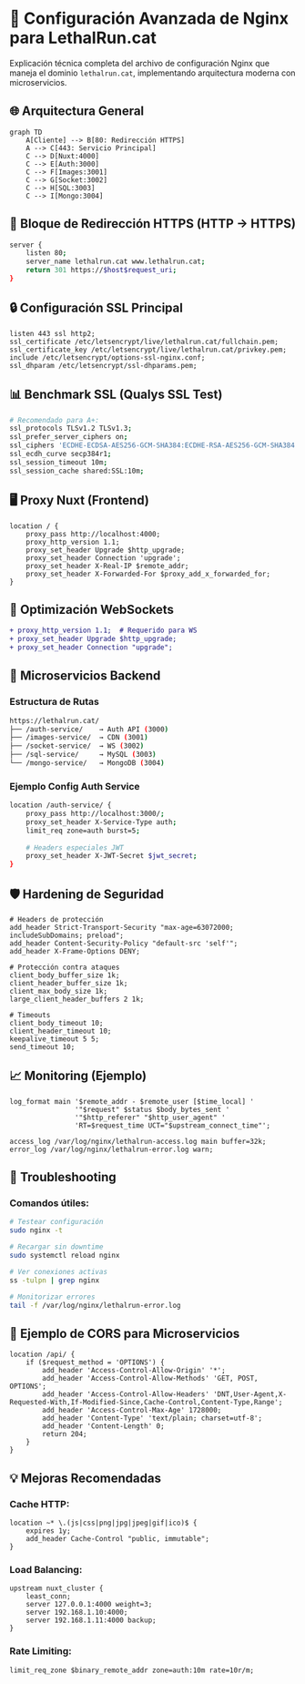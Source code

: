 # 🚀 Configuración Avanzada de Nginx para LethalRun.cat

Explicación técnica completa del archivo de configuración Nginx que maneja el dominio `lethalrun.cat`, implementando arquitectura moderna con microservicios.

## 🌐 Arquitectura General
```mermaid
graph TD
    A[Cliente] --> B[80: Redirección HTTPS]
    A --> C[443: Servicio Principal]
    C --> D[Nuxt:4000]
    C --> E[Auth:3000]
    C --> F[Images:3001]
    C --> G[Socket:3002]
    C --> H[SQL:3003]
    C --> I[Mongo:3004]
```

## 🔐 Bloque de Redirección HTTPS (HTTP → HTTPS)
```bash
server {
    listen 80;
    server_name lethalrun.cat www.lethalrun.cat;
    return 301 https://$host$request_uri;
}
```

## 🔒 Configuración SSL Principal
```nginx
listen 443 ssl http2;
ssl_certificate /etc/letsencrypt/live/lethalrun.cat/fullchain.pem;
ssl_certificate_key /etc/letsencrypt/live/lethalrun.cat/privkey.pem;
include /etc/letsencrypt/options-ssl-nginx.conf;
ssl_dhparam /etc/letsencrypt/ssl-dhparams.pem;
```

## 📊 Benchmark SSL (Qualys SSL Test)
```bash
# Recomendado para A+:
ssl_protocols TLSv1.2 TLSv1.3;
ssl_prefer_server_ciphers on;
ssl_ciphers 'ECDHE-ECDSA-AES256-GCM-SHA384:ECDHE-RSA-AES256-GCM-SHA384';
ssl_ecdh_curve secp384r1;
ssl_session_timeout 10m;
ssl_session_cache shared:SSL:10m;
```

## 🖥️ Proxy Nuxt (Frontend)
```nginx
location / {
    proxy_pass http://localhost:4000;
    proxy_http_version 1.1;
    proxy_set_header Upgrade $http_upgrade;
    proxy_set_header Connection 'upgrade';
    proxy_set_header X-Real-IP $remote_addr;
    proxy_set_header X-Forwarded-For $proxy_add_x_forwarded_for;
}
```

## 🔄 Optimización WebSockets

```diff
+ proxy_http_version 1.1;  # Requerido para WS
+ proxy_set_header Upgrade $http_upgrade;
+ proxy_set_header Connection "upgrade";
```

## 🧩 Microservicios Backend

### Estructura de Rutas

```bash
https://lethalrun.cat/
├── /auth-service/    → Auth API (3000)
├── /images-service/  → CDN (3001)
├── /socket-service/  → WS (3002)
├── /sql-service/     → MySQL (3003)
└── /mongo-service/   → MongoDB (3004)
```

### Ejemplo Config Auth Service
```bash
location /auth-service/ {
    proxy_pass http://localhost:3000/;
    proxy_set_header X-Service-Type auth;
    limit_req zone=auth burst=5;
    
    # Headers especiales JWT
    proxy_set_header X-JWT-Secret $jwt_secret;
}
```

## 🛡️ Hardening de Seguridad
```nginx
# Headers de protección
add_header Strict-Transport-Security "max-age=63072000; includeSubDomains; preload";
add_header Content-Security-Policy "default-src 'self'";
add_header X-Frame-Options DENY;

# Protección contra ataques
client_body_buffer_size 1k;
client_header_buffer_size 1k;
client_max_body_size 1k;
large_client_header_buffers 2 1k;

# Timeouts
client_body_timeout 10;
client_header_timeout 10;
keepalive_timeout 5 5;
send_timeout 10;
```

## 📈 Monitoring (Ejemplo)
```nginx
log_format main '$remote_addr - $remote_user [$time_local] '
                '"$request" $status $body_bytes_sent '
                '"$http_referer" "$http_user_agent" '
                'RT=$request_time UCT="$upstream_connect_time"';

access_log /var/log/nginx/lethalrun-access.log main buffer=32k;
error_log /var/log/nginx/lethalrun-error.log warn;
```

## 🚨 Troubleshooting

### Comandos útiles:

```bash
# Testear configuración
sudo nginx -t

# Recargar sin downtime
sudo systemctl reload nginx

# Ver conexiones activas
ss -tulpn | grep nginx

# Monitorizar errores
tail -f /var/log/nginx/lethalrun-error.log
```

## 🔄 Ejemplo de CORS para Microservicios

```nginx
location /api/ {
    if ($request_method = 'OPTIONS') {
        add_header 'Access-Control-Allow-Origin' '*';
        add_header 'Access-Control-Allow-Methods' 'GET, POST, OPTIONS';
        add_header 'Access-Control-Allow-Headers' 'DNT,User-Agent,X-Requested-With,If-Modified-Since,Cache-Control,Content-Type,Range';
        add_header 'Access-Control-Max-Age' 1728000;
        add_header 'Content-Type' 'text/plain; charset=utf-8';
        add_header 'Content-Length' 0;
        return 204;
    }
}
```

## 💡 Mejoras Recomendadas

### Cache HTTP:
```nginx
location ~* \.(js|css|png|jpg|jpeg|gif|ico)$ {
    expires 1y;
    add_header Cache-Control "public, immutable";
}
```

### Load Balancing:
```nginx
upstream nuxt_cluster {
    least_conn;
    server 127.0.0.1:4000 weight=3;
    server 192.168.1.10:4000;
    server 192.168.1.11:4000 backup;
}
```

### Rate Limiting:
```nginx
limit_req_zone $binary_remote_addr zone=auth:10m rate=10r/m;
```
